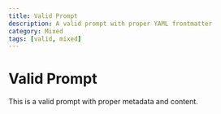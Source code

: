 ```yaml
---
title: Valid Prompt
description: A valid prompt with proper YAML frontmatter
category: Mixed
tags: [valid, mixed]
---
```


# Valid Prompt

This is a valid prompt with proper metadata and content.
